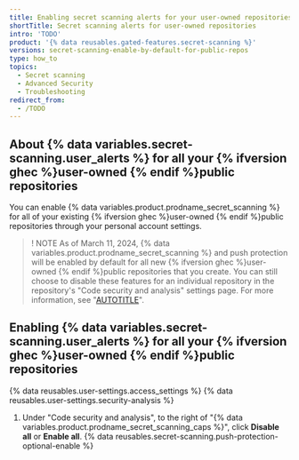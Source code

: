 ```yaml
---
title: Enabling secret scanning alerts for your user-owned repositories 
shortTitle: Secret scanning alerts for user-owned repositories
intro: 'TODO'
product: '{% data reusables.gated-features.secret-scanning %}'
versions: secret-scanning-enable-by-default-for-public-repos
type: how_to
topics:
  - Secret scanning
  - Advanced Security
  - Troubleshooting
redirect_from:
  - /TODO
---
```


## About {% data variables.secret-scanning.user_alerts %} for all your {% ifversion ghec %}user-owned {% endif %}public repositories

You can enable {% data variables.product.prodname_secret_scanning %} for all of your existing {% ifversion ghec %}user-owned {% endif %}public repositories through your personal account settings.

>! NOTE
> As of March 11, 2024, {% data variables.product.prodname_secret_scanning %} and push protection will be enabled by default for all new {% ifversion ghec %}user-owned {% endif %}public repositories that you create. You can still choose to disable these features for an individual repository in the repository's "Code security and analysis" settings page. For more information, see "[AUTOTITLE](/repositories/managing-your-repositorys-settings-and-features/enabling-features-for-your-repository/managing-security-and-analysis-settings-for-your-repository#enabling-or-disabling-security-and-analysis-features-for-public-repositories)".

## Enabling {% data variables.secret-scanning.user_alerts %} for all your {% ifversion ghec %}user-owned {% endif %}public repositories

{% data reusables.user-settings.access_settings %}
{% data reusables.user-settings.security-analysis %}
1. Under "Code security and analysis", to the right of "{% data variables.product.prodname_secret_scanning_caps %}", click **Disable all** or **Enable all**.
{% data reusables.secret-scanning.push-protection-optional-enable %}
